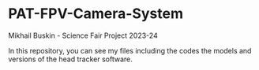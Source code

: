 # PAT-FPV-Camera-System
Mikhail Buskin - Science Fair Project 2023-24

In this repository, you can see my files including the codes the models and versions of the head tracker software.

